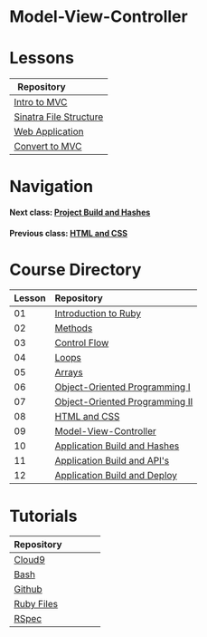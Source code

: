 # Model-View-Controller

# Lessons
| Repository&nbsp;&nbsp;&nbsp;&nbsp;&nbsp;&nbsp;&nbsp;&nbsp;&nbsp;&nbsp;&nbsp;&nbsp;&nbsp;&nbsp;                             | 
|----------------------------------------------------------------------------------------------------------------------------| 
| [Intro to MVC](https://github.com/Coderdotnew/intro_web_apps_bs/tree/master/09_class/01_mvc_intro)                        | 
| [Sinatra File Structure](https://github.com/Coderdotnew/intro_web_apps_bs/tree/master/09_class/02_sinatra_file_structure) | 
| [Web Application](https://github.com/Coderdotnew/intro_web_apps_bs/tree/master/09_class/03_web_application)               | 
| [Convert to MVC](https://github.com/Coderdotnew/intro_web_apps_bs/tree/master/09_class/04_convert_to_mvc)              | 


# Navigation  
#### Next class: [Project Build and Hashes](https://github.com/Coderdotnew/intro_web_apps_bs/tree/master/10_class)  
#### Previous class: [HTML and CSS](https://github.com/Coderdotnew/intro_web_apps_bs/tree/master/08_class) 

     
# Course Directory       
| Lesson | Repository                                                                                                     |
|--------|:---------------------------------------------------------------------------------------------------------------|
| 01     | [Introduction to Ruby](https://github.com/Coderdotnew/intro_web_apps_bs/tree/master/01_class)                 | 
| 02     | [Methods](https://github.com/Coderdotnew/intro_web_apps_bs/tree/master/02_class)                              |
| 03     | [Control Flow](https://github.com/Coderdotnew/intro_web_apps_bs/tree/master/03_class)                         |
| 04     | [Loops](https://github.com/Coderdotnew/intro_web_apps_bs/tree/master/04_class)                                | 
| 05     | [Arrays](https://github.com/Coderdotnew/intro_web_apps_bs/tree/master/05_class)                               | 
| 06     | [Object-Oriented Programming I](https://github.com/Coderdotnew/intro_web_apps_bs/tree/master/06_class)        | 
| 07     | [Object-Oriented Programming II](https://github.com/Coderdotnew/intro_web_apps_bs/tree/master/07_class)       | 
| 08     | [HTML and CSS](https://github.com/Coderdotnew/intro_web_apps_bs/tree/master/08_class)                         | 
| 09     | [Model-View-Controller](https://github.com/Coderdotnew/intro_web_apps_bs/tree/master/09_class)                | 
| 10     | [Application Build and Hashes](https://github.com/Coderdotnew/intro_web_apps_bs/tree/master/10_class)         | 
| 11     | [Application Build and API's](https://github.com/Coderdotnew/intro_web_apps_bs/tree/master/11_class)          | 
| 12     | [Application Build and Deploy](https://github.com/Coderdotnew/intro_web_apps_bs/tree/master/12_class)         | 


# Tutorials  
| Repository&nbsp;&nbsp;&nbsp;&nbsp;&nbsp;&nbsp;&nbsp;&nbsp;&nbsp;&nbsp;&nbsp;&nbsp;&nbsp;&nbsp; | 
|------------------------------------------------------------------------------------------------| 
| [Cloud9](https://github.com/Coderdotnew/cloud9)                                                | 
| [Bash](https://github.com/Coderdotnew/bash)                                                    | 
| [Github](https://github.com/Coderdotnew/github)                                                | 
| [Ruby Files](https://github.com/Coderdotnew/ruby_files)                                        | 
| [RSpec](https://github.com/Coderdotnew/rspec)                                                  | 